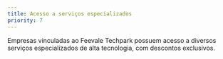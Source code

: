 ```yaml
---
title: Acesso a serviços especializados
priority: 7
---
```

Empresas vinculadas ao Feevale Techpark possuem acesso a diversos serviços especializados de alta tecnologia, com descontos exclusivos.